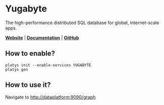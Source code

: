# Yugabyte

The high-performance distributed SQL database for global, internet-scale apps. 

**[Website](https://www.yugabyte.com/)** | **[Documentation](https://docs.yugabyte.com/latest/)** | **[GitHub](https://github.com/yugabyte/yugabyte-db)**

## How to enable?

```
platys init --enable-services YUGABYTE	
platys gen
```

## How to use it?

Navigate to <http://dataplatform:9090/graph>